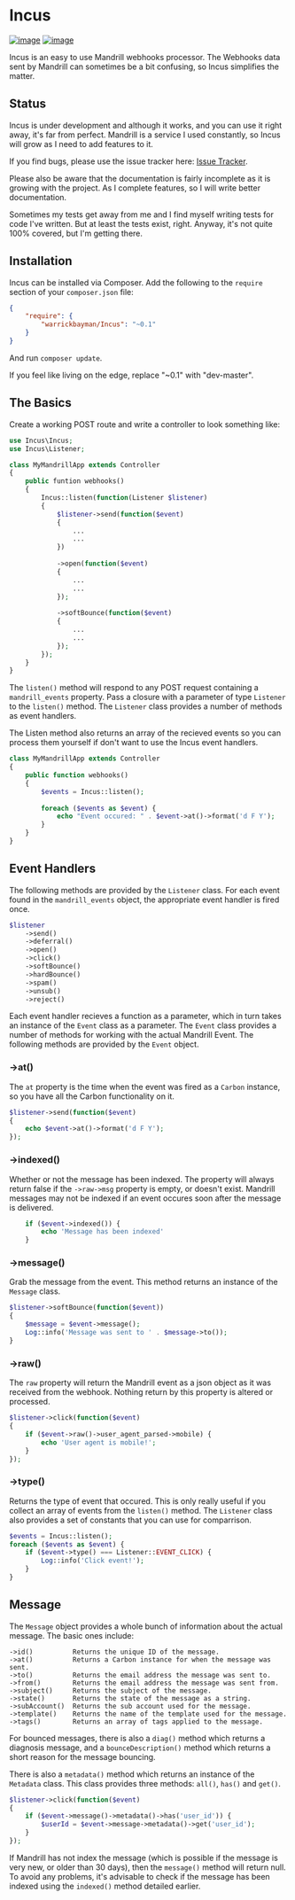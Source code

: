 # Incus

[![image](http://img.shields.io/travis/warrickbayman/Incus.svg?style=flat)](https://travis-ci.org/warrickbayman/Incus)
[![image](http://img.shields.io/badge/license-MIT-blue.svg?style=flat)](http://opensource.org/licenses/mit)


Incus is an easy to use Mandrill webhooks processor. The Webhooks data sent by Mandrill can sometimes be a bit confusing, so Incus simplifies the matter.

## Status
Incus is under development and although it works, and you can use it right away, it's far from perfect. Mandrill is a service I used constantly, so Incus will grow as I need to add features to it.

If you find bugs, please use the issue tracker here: [Issue Tracker](https://github.com/warrickbayman/incus/issues).

Please also be aware that the documentation is fairly incomplete as it is growing with the project. As I complete features, so I will write better documentation.

Sometimes my tests get away from me and I find myself writing tests for code I've written. But at least the tests exist, right. Anyway, it's not quite 100% covered, but I'm getting there.


## Installation
Incus can be installed via Composer. Add the following to the `require` section of your `composer.json` file:

```json
{
	"require": {
		"warrickbayman/Incus": "~0.1"
	}
}

```

And run `composer update`.

If you feel like living on the edge, replace "~0.1" with "dev-master".

## The Basics
Create a working POST route and write a controller to look something like:

```php
use Incus\Incus;
use Incus\Listener;

class MyMandrillApp extends Controller
{
	public funtion webhooks()
	{
		Incus::listen(function(Listener $listener)
		{			
			$listener->send(function($event)
			{
				...
				...
			})
			
			->open(function($event)
			{
				...
				...
			});
			
			->softBounce(function($event)
			{
				...
				...
			});
		});
	}
}
```

The `listen()` method will respond to any POST request containing a `mandrill_events` property. Pass a closure with a parameter of type `Listener` to the `listen()` method. The `Listener` class provides a number of methods as event handlers.

The Listen method also returns an array of the recieved events so you can process them yourself if don't want to use the Incus event handlers.

```php
class MyMandrillApp extends Controller
{
	public function webhooks()
	{
		$events = Incus::listen();
		
		foreach ($events as $event) {
			echo "Event occured: " . $event->at()->format('d F Y');
		}		
	}
}
```

## Event Handlers
The following methods are provided by the `Listener` class. For each event found in the `mandrill_events` object, the appropriate event handler is fired once.

```php
$listener
	->send()
	->deferral()
	->open()
	->click()
	->softBounce()
	->hardBounce()
	->spam()
	->unsub()
	->reject()
```

Each event handler recieves a function as a parameter, which in turn takes an instance of the `Event` class as a parameter. The `Event` class provides a number of methods for working with the actual Mandrill Event. The following methods are provided by the `Event` object.

### ->at()
The `at` property is the time when the event was fired as a `Carbon` instance, so you have all the Carbon functionality on it.

```php
$listener->send(function($event)
{
	echo $event->at()->format('d F Y');
});
```

### ->indexed()
Whether or not the message has been indexed. The property will always return false if the `->raw->msg` property is empty, or doesn't exist. Mandrill messages may not be indexed if an event occures soon after the message is delivered.

```php
	if ($event->indexed()) {
		echo 'Message has been indexed'
	}
```

### ->message()
Grab the message from the event. This method returns an instance of the `Message` class.

```php
$listener->softBounce(function($event))
{
	$message = $event->message();
	Log::info('Message was sent to ' . $message->to());
}
```

### ->raw()
The `raw` property will return the Mandrill event as a json object as it was received from the webhook. Nothing return by this property is altered or processed.

```php
$listener->click(function($event)
{
	if ($event->raw()->user_agent_parsed->mobile) {
		echo 'User agent is mobile!';
	}
});
```

### ->type()
Returns the type of event that occured. This is only really useful if you collect an array of events from the `listen()` method. The `Listener` class also provides a set of constants that you can use for comparrison.

```php
$events = Incus::listen();
foreach ($events as $event) {
	if ($event->type() === Listener::EVENT_CLICK) {
		Log::info('Click event!');
	}
}
```


## Message
The `Message` object provides a whole bunch of information about the actual message. The basic ones include:

    ->id()          Returns the unique ID of the message.
    ->at()          Returns a Carbon instance for when the message was sent.
    ->to()          Returns the email address the message was sent to.
    ->from()        Returns the email address the message was sent from.
    ->subject()     Returns the subject of the message.
    ->state()       Returns the state of the message as a string.
    ->subAccount()  Returns the sub account used for the message.
    ->template()    Returns the name of the template used for the message.
    ->tags()        Returns an array of tags applied to the message.
    
For bounced messages, there is also a `diag()` method which returns a diagnosis message, and a `bounceDescription()` method which returns a short reason for the message bouncing.

There is also a `metadata()` method which returns an instance of the `Metadata` class. This class provides three methods: `all()`, `has()` and `get()`.

```php
$listener->click(function($event)
{
    if ($event->message()->metadata()->has('user_id')) {
        $userId = $event->message->metadata()->get('user_id');
    }
});
```

If Mandrill has not index the message (which is possible if the message is very new, or older than 30 days), then the `message()` method will return null. To avoid any problems, it's advisable to check if the message has been indexed using the `indexed()` method detailed earlier.
